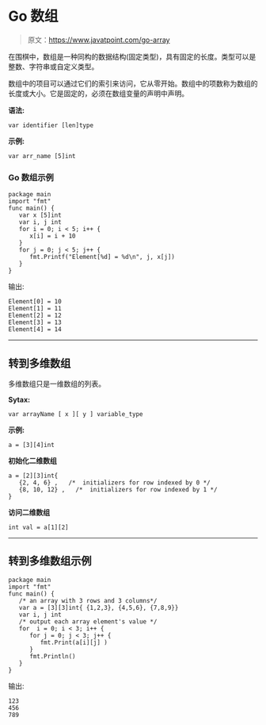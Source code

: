 # Go 数组

> 原文：<https://www.javatpoint.com/go-array>

在围棋中，数组是一种同构的数据结构(固定类型)，具有固定的长度。类型可以是整数、字符串或自定义类型。

数组中的项目可以通过它们的索引来访问，它从零开始。数组中的项数称为数组的长度或大小。它是固定的，必须在数组变量的声明中声明。

**语法:**

```
var identifier [len]type

```

**示例:**

```
var arr_name [5]int

```

### Go 数组示例

```
package main
import "fmt"
func main() {
   var x [5]int
   var i, j int
   for i = 0; i < 5; i++ {
      x[i] = i + 10
   }
   for j = 0; j < 5; j++ {
      fmt.Printf("Element[%d] = %d\n", j, x[j])
   }
}

```

输出:

```
Element[0] = 10
Element[1] = 11
Element[2] = 12
Element[3] = 13
Element[4] = 14

```

* * *

## 转到多维数组

多维数组只是一维数组的列表。

**Sytax:**

```
var arrayName [ x ][ y ] variable_type

```

**示例:**

```
a = [3][4]int

```

**初始化二维数组**

```
a = [2][3]int{  
   {2, 4, 6} ,   /*  initializers for row indexed by 0 */
   {8, 10, 12} ,   /*  initializers for row indexed by 1 */
}

```

**访问二维数组**

```
int val = a[1][2]

```

* * *

## 转到多维数组示例

```
package main
import "fmt"
func main() {
   /* an array with 3 rows and 3 columns*/
   var a = [3][3]int{ {1,2,3}, {4,5,6}, {7,8,9}}
   var i, j int
   /* output each array element's value */
   for  i = 0; i < 3; i++ {
      for j = 0; j < 3; j++ {
         fmt.Print(a[i][j] )
      }
      fmt.Println()
   }
}

```

输出:

```
123
456
789

```
